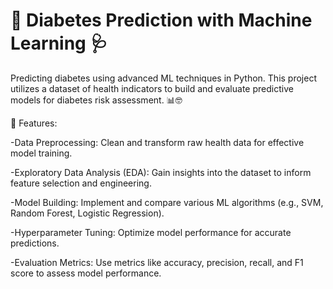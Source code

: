 # 🤖 Diabetes Prediction with Machine Learning 🩺

Predicting diabetes using advanced ML techniques in Python. This project utilizes a dataset of health indicators to build and evaluate predictive models for diabetes risk assessment. 📊🤓

🚀 Features:

-Data Preprocessing: Clean and transform raw health data for effective model training.

-Exploratory Data Analysis (EDA): Gain insights into the dataset to inform feature selection and engineering.

-Model Building: Implement and compare various ML algorithms (e.g., SVM, Random Forest, Logistic Regression).

-Hyperparameter Tuning: Optimize model performance for accurate predictions.

-Evaluation Metrics: Use metrics like accuracy, precision, recall, and F1 score to assess model performance.
